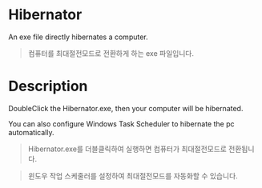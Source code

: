 # Hibernator
An exe file directly hibernates a computer.

> 컴퓨터를 최대절전모드로 전환하게 하는 exe 파일입니다.

# Description
DoubleClick the Hibernator.exe, then your computer will be hibernated.

You can also configure Windows Task Scheduler to hibernate the pc automatically.

> Hibernator.exe를 더블클릭하여 실행하면 컴퓨터가 최대절전모드로 전환됩니다.

> 윈도우 작업 스케줄러를 설정하여 최대절전모드를 자동화할 수 있습니다.
